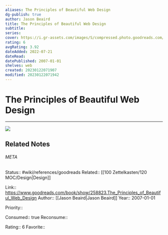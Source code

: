 ```yaml
---
aliases: The Principles of Beautiful Web Design
dg-publish: true
author: Jason Beaird
title: The Principles of Beautiful Web Design
subtitle: 
series: 
cover: https://i.gr-assets.com/images/S/compressed.photo.goodreads.com/books/1436377686l/258823._SX318_.jpg
rating: 6
avgRating: 3.92
dateAdded: 2022-07-21
dateRead: 
datePublished: 2007-01-01
shelves: web
created: 20230122071907
modified: 20230122071942
---
```

# The Principles of Beautiful Web Design
---
![](https://i.gr-assets.com/images/S/compressed.photo.goodreads.com/books/1436377686l/258823._SX318_.jpg)

## Related Notes




###### META
Status:: #wiki/references/goodreads
Related:: [[100 Zettelkasten/120 MOC/Design\|Design]]

Link:: https://www.goodreads.com/book/show/258823.The_Principles_of_Beautiful_Web_Design
Author:: [[Jason Beaird\|Jason Beaird]]
Year:: 2007-01-01

Priority:: 

Consumed:: true
Reconsume:: 

Rating:: 6
Favorite:: 
